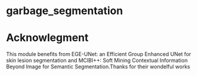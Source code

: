 # garbage_segmentation
# Acknowlegment
This module benefits from EGE-UNet: an Efficient Group Enhanced UNet  for skin lesion segmentation and MCIBI++: Soft Mining Contextual Information  Beyond Image for Semantic Segmentation.Thanks for their wondelful works
